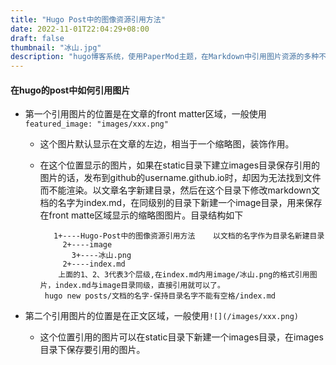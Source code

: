 ```yaml
---
title: "Hugo Post中的图像资源引用方法"
date: 2022-11-01T22:04:29+08:00
draft: false
thumbnail: "冰山.jpg"
description: "hugo博客系统，使用PaperMod主题，在Markdown中引用图片资源的多种不同方法"
---
```


#### 在hugo的post中如何引用图片

* 第一个引用图片的位置是在文章的front matter区域，一般使用`featured_image: "images/xxx.png"`

  * 这个图片默认显示在文章的左边，相当于一个缩略图，装饰作用。

  * 在这个位置显示的图片，如果在static目录下建立images目录保存引用的图片的话，发布到github的username.github.io时，却因为无法找到文件而不能渲染。以文章名字新建目录，然后在这个目录下修改markdown文档的名字为index.md，在同级别的目录下新建一个image目录，用来保存在front matte区域显示的缩略图图片。目录结构如下

    ~~~
       1+----Hugo-Post中的图像资源引用方法    以文档的名字作为目录名新建目录 
         2+----image
           3+----冰山.png
         2+----index.md                   
        上面的1、2、3代表3个层级,在index.md内用image/冰山.png的格式引用图片，index.md与image目录同级，直接引用就可以了。 
     hugo new posts/文档的名字-保持目录名字不能有空格/index.md 
    ~~~
    
    

* 第二个引用图片的位置是在正文区域，一般使用`![](/images/xxx.png)`

  * 这个位置引用的图片可以在static目录下新建一个images目录，在images目录下保存要引用的图片。


